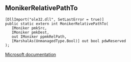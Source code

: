 ## MonikerRelativePathTo

```
[DllImport("ole32.dll", SetLastError = true)]
public static extern int MonikerRelativePathTo(
   IMoniker pmkSrc,
   IMoniker pmkDest,
   out IMoniker ppmkRelPath,
   [MarshalAs(UnmanagedType.Bool)] out bool pdwReserved
);
```

[Microsoft documentation](https://docs.microsoft.com/en-us/windows/win32/api/objidl/nf-objidl-monikerrelativepathto)
